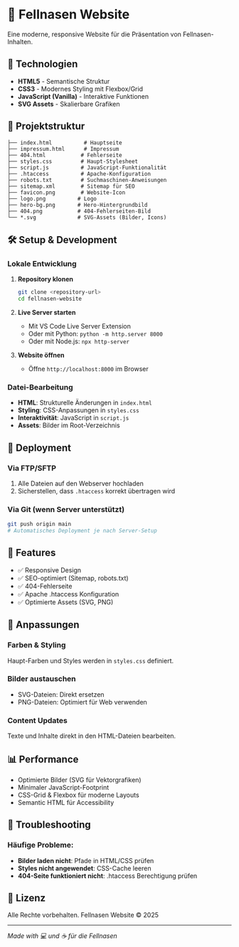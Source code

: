 # 🐾 Fellnasen Website

Eine moderne, responsive Website für die Präsentation von Fellnasen-Inhalten.

## 🚀 Technologien

- **HTML5** - Semantische Struktur
- **CSS3** - Modernes Styling mit Flexbox/Grid
- **JavaScript (Vanilla)** - Interaktive Funktionen
- **SVG Assets** - Skalierbare Grafiken

## 📁 Projektstruktur

```
├── index.html          # Hauptseite
├── impressum.html      # Impressum
├── 404.html           # Fehlerseite
├── styles.css         # Haupt-Stylesheet
├── script.js          # JavaScript-Funktionalität
├── .htaccess          # Apache-Konfiguration
├── robots.txt         # Suchmaschinen-Anweisungen
├── sitemap.xml        # Sitemap für SEO
├── favicon.png        # Website-Icon
├── logo.png          # Logo
├── hero-bg.png       # Hero-Hintergrundbild
├── 404.png           # 404-Fehlerseiten-Bild
└── *.svg             # SVG-Assets (Bilder, Icons)
```

## 🛠️ Setup & Development

### Lokale Entwicklung

1. **Repository klonen**
   ```bash
   git clone <repository-url>
   cd fellnasen-website
   ```

2. **Live Server starten**
   - Mit VS Code Live Server Extension
   - Oder mit Python: `python -m http.server 8000`
   - Oder mit Node.js: `npx http-server`

3. **Website öffnen**
   - Öffne `http://localhost:8000` im Browser

### Datei-Bearbeitung

- **HTML**: Strukturelle Änderungen in `index.html`
- **Styling**: CSS-Anpassungen in `styles.css`
- **Interaktivität**: JavaScript in `script.js`
- **Assets**: Bilder im Root-Verzeichnis

## 🚢 Deployment

### Via FTP/SFTP
1. Alle Dateien auf den Webserver hochladen
2. Sicherstellen, dass `.htaccess` korrekt übertragen wird

### Via Git (wenn Server unterstützt)
```bash
git push origin main
# Automatisches Deployment je nach Server-Setup
```

## 📱 Features

- ✅ Responsive Design
- ✅ SEO-optimiert (Sitemap, robots.txt)
- ✅ 404-Fehlerseite
- ✅ Apache .htaccess Konfiguration
- ✅ Optimierte Assets (SVG, PNG)

## 🎨 Anpassungen

### Farben & Styling
Haupt-Farben und Styles werden in `styles.css` definiert.

### Bilder austauschen
- SVG-Dateien: Direkt ersetzen
- PNG-Dateien: Optimiert für Web verwenden

### Content Updates
Texte und Inhalte direkt in den HTML-Dateien bearbeiten.

## 📊 Performance

- Optimierte Bilder (SVG für Vektorgrafiken)
- Minimaler JavaScript-Footprint
- CSS-Grid & Flexbox für moderne Layouts
- Semantic HTML für Accessibility

## 🐛 Troubleshooting

### Häufige Probleme:
- **Bilder laden nicht**: Pfade in HTML/CSS prüfen
- **Styles nicht angewendet**: CSS-Cache leeren
- **404-Seite funktioniert nicht**: .htaccess Berechtigung prüfen

## 📄 Lizenz

Alle Rechte vorbehalten. Fellnasen Website © 2025

---

*Made with 💻 und ☕ für die Fellnasen* 